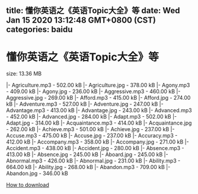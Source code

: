 
title: 懂你英语之《英语Topic大全》等
date: Wed Jan 15 2020 13:12:48 GMT+0800 (CST)    
categories: baidu
---

# 懂你英语之《英语Topic大全》等
size: 13.36 MB
 
 
|- Agriculture.mp3 - 502.00 kB
|- Agriculture.jpg - 378.00 kB
|- Agony.mp3 - 409.00 kB
|- Agony.jpg - 236.00 kB
|- Aggressive.mp3 - 460.00 kB
|- Aggressive.jpg - 269.00 kB
|- Afford.mp3 - 415.00 kB
|- Afford.jpg - 274.00 kB
|- Adventure.mp3 - 527.00 kB
|- Adventure.jpg - 247.00 kB
|- Advantage.mp3 - 413.00 kB
|- Advantage.jpg - 243.00 kB
|- Advanced.mp3 - 452.00 kB
|- Advanced.jpg - 284.00 kB
|- Adapt.mp3 - 502.00 kB
|- Adapt.jpg - 314.00 kB
|- Acquaintance.mp3 - 414.00 kB
|- Acquaintance.jpg - 262.00 kB
|- Achieve.mp3 - 501.00 kB
|- Achieve.jpg - 237.00 kB
|- Accuse.mp3 - 475.00 kB
|- Accuse.jpg - 237.00 kB
|- Accuracy.mp3 - 412.00 kB
|- Accompany.mp3 - 358.00 kB
|- Accompany.jpg - 271.00 kB
|- Accident.mp3 - 438.00 kB
|- Accident.jpg - 280.00 kB
|- Absence.mp3 - 413.00 kB
|- Absence.jpg - 245.00 kB
|- Aboard.jpg - 245.00 kB
|- Abnormal.mp3 - 426.00 kB
|- Abnormal.jpg - 231.00 kB
|- Ability.mp3 - 664.00 kB
|- Ability.jpg - 268.00 kB
|- Abandon.mp3 - 709.00 kB
|- Abandon.jpg - 346.00 kB

[How to download](https://bpcam.bemobtrk.com/go/2ceec3aa-1ca2-46d6-b9ff-aaa5c184517c?jno=309)